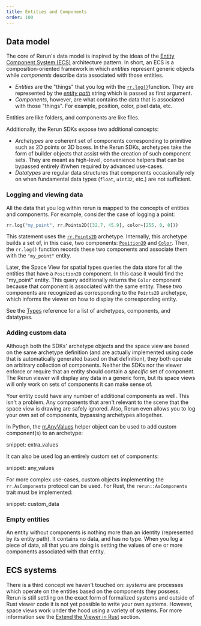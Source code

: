 ```yaml
---
title: Entities and Components
order: 100
---
```


## Data model

The core of Rerun's data model is inspired by the ideas of the [Entity Component System (ECS)](https://en.wikipedia.org/wiki/Entity_component_system) architecture pattern. In
short, an ECS is a composition-oriented framework in which *entities* represent generic objects while *components* describe
data associated with those entities.

 * *Entities* are the "things" that you log with the [`rr.log()`](https://ref.rerun.io/docs/python/stable/common/logging_functions/#rerun.log)function. They are represented by the
   [*entity path*](entity-path.md) string which is passed as first argument.
 * *Components*, however, are what contains the data that is associated with those "things". For example, position, color,
   pixel data, etc.

Entities are like folders, and components are like files.

Additionally, the Rerun SDKs expose two additional concepts:
 * *Archetypes* are coherent set of components corresponding to primitive such as 2D points or 3D boxes. In the Rerun SDKs, archetypes take the form of builder objects that assist with the creation of such component sets. They are meant as high-level, convenience helpers that can be bypassed entirely if/when required by advanced use-cases.
 * *Datatypes* are regular data structures that components occasionally rely on when fundamental data types (`float`, `uint32`, etc.) are not sufficient.

### Logging and viewing data

All the data that you log within rerun is mapped to the concepts of entities and components.
For example, consider the case of logging a point:

```python
rr.log("my_point", rr.Points2D([32.7, 45.9], color=[255, 0, 0]))
```

This statement uses the [`rr.Points2D`](https://ref.rerun.io/docs/python/stable/common/archetypes/#rerun.archetypes.Points2D) archetype.
Internally, this archetype builds a set of, in this case, two components: [`Position2D`](../reference/types/components/position2d.md) and [`Color`](../reference/types/components/color.md). Then, the
`rr.log()` function records these two components and associate them with the `"my_point"` entity.

Later, the Space View for spatial types queries the data store for all the entities that have a `Position2D` component.
In this case it would find the "my_point" entity. This query additionally returns the `Color` component because that
component is associated with the same entity. These two components are recognized as corresponding to the `Points2D` archetype, which informs the viewer on how to display the corresponding entity.

See the [Types](../reference/types.md) reference for a list of archetypes, components, and datatypes.

### Adding custom data

Although both the SDKs' archetype objects and the space view are based on the same archetype definition (and are actually implemented using code that is automatically generated based on that definition), they both operate on arbitrary collection
of components. Neither the SDKs nor the viewer enforce or require that an entity should contain a *specific* set of component.
The Rerun viewer will display any data in a generic form, but its space views will only work on sets of components it can
make sense of.

Your entity could have any number of additional components as well. This isn't a problem. Any components that
aren't relevant to the scene that the space view is drawing are safely ignored. Also, Rerun even allows you to log your
own set of components, bypassing archetypes altogether.

In Python, the [rr.AnyValues](https://ref.rerun.io/docs/python/stable/common/custom_data/#rerun.AnyValues) helper object can be used to add custom component(s) to an archetype:

snippet: extra_values

It can also be used log an entirely custom set of components:

snippet: any_values

For more complex use-cases, custom objects implementing the `rr.AsComponents` protocol can be used. For Rust, the `rerun::AsComponents` trait must be implemented:

snippet: custom_data

### Empty entities

An entity without components is nothing more than an identity (represented by its entity
path). It contains no data, and has no type. When you log a piece of data, all that you are doing is setting the values
of one or more components associated with that entity.

## ECS systems

There is a third concept we haven't touched on: *systems* are processes which operate on the entities based on the components they possess.
Rerun is still settling on the exact form of formalized systems and outside of Rust viewer code it is not yet possible to write your own systems. However, space views work under the hood using a variety of systems. For more information see the [Extend the Viewer in Rust](../howto/extend/extend-ui.md) section.
